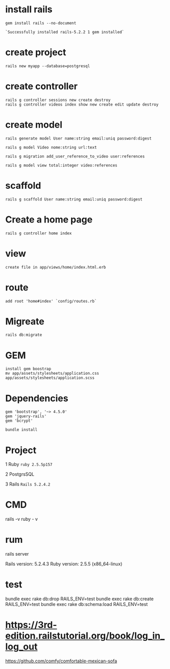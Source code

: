 # install rails 
    
    gem install rails --no-document 
    
    `Successfully installed rails-5.2.2 1 gem installed`
    

# create project

    rails new myapp --database=postgresql

# create controller

    rails g controller sessions new create destroy
    rails g controller videos index show new create edit update destroy

# create model

    rails generate model User name:string email:uniq password:digest

    rails g model Video nome:string url:text

    rails g migration add_user_reference_to_video user:references
    
    rails g model view total:integer video:references

# scaffold

    rails g scaffold User name:string email:uniq password:digest


# Create a home page

    rails g controller home index

# view
    create file in app/views/home/index.html.erb

# route
    add root 'home#index' `config/routes.rb`

# Migreate
    rails db:migrate


# GEM
    install gem boostrap 
    mv app/assets/stylesheets/application.css app/assets/stylesheets/application.scss

# Dependencies 
    gem 'bootstrap', '~> 4.5.0'
    gem 'jquery-rails'
    gem 'bcrypt'

    bundle install

# Project 
 1 Ruby   `ruby 2.5.5p157`

 2 PostgrsSQL 

 3 Rails `Rails 5.2.4.2`


# CMD
rails -v
ruby - v

# rum
rails server

Rails version: 5.2.4.3
Ruby version: 2.5.5 (x86_64-linux)


# test 
bundle exec rake db:drop RAILS_ENV=test
bundle exec rake db:create RAILS_ENV=test
bundle exec rake db:schema:load RAILS_ENV=test


# https://3rd-edition.railstutorial.org/book/log_in_log_out
https://github.com/comfy/comfortable-mexican-sofa
